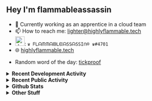 ## Hey I'm flammableassassin

- 🔭 Currently working as an apprentice in a cloud team  
- 📫 How to reach me: [lighter@highlyflammable.tech](mailto:lighter@highlyflammable.tech?subject=Hello)
- <img src="https://discord.com/assets/2c21aeda16de354ba5334551a883b481.png" alt="drawing" width="25"/>: `♛ ᖴᒪᗩᙏᙏᗩᙖᒪᙓᗩSSᗩSSIᑎ® ♛#4701`
- 🌐 [highlyflammable.tech](https://highlyflammable.tech)

<!--START_SECTION:randomWord-->
- Random word of the day: [tickproof](https://www.wordnik.com/words/tickproof)
<!--END_SECTION:randomWord-->

<details>
  <summary><b>Recent Development Activity</b></summary>
  
  <!--START_SECTION:waka-->

```txt
Other      9 hrs 38 mins   ███████████░░░░░░░░░░░░░░   44.62 %
Bicep      9 hrs 28 mins   ███████████░░░░░░░░░░░░░░   43.86 %
JSON       2 hrs 16 mins   ██▓░░░░░░░░░░░░░░░░░░░░░░   10.51 %
Markdown   6 mins          ░░░░░░░░░░░░░░░░░░░░░░░░░   00.54 %
Python     2 mins          ░░░░░░░░░░░░░░░░░░░░░░░░░   00.20 %
```

<!--END_SECTION:waka-->

</details>

<details>
  <summary><b>Recent Public Activity</b></summary>
    <br>

  <!--START_SECTION:activity-->
1. 🎉 Merged PR [#7](https://github.com/flamableassassin/drawshield-api/pull/7) in [flamableassassin/drawshield-api](https://github.com/flamableassassin/drawshield-api)
2. 🗣 Commented on [#7](https://github.com/flamableassassin/drawshield-api/pull/7#issuecomment-1886634988) in [flamableassassin/drawshield-api](https://github.com/flamableassassin/drawshield-api)
3. 🎉 Merged PR [#1](https://github.com/flamableassassin/drawshield-api/pull/1) in [flamableassassin/drawshield-api](https://github.com/flamableassassin/drawshield-api)
4. 🎉 Merged PR [#6](https://github.com/flamableassassin/drawshield-api/pull/6) in [flamableassassin/drawshield-api](https://github.com/flamableassassin/drawshield-api)
5. 🗣 Commented on [#77](https://github.com/flamableassassin/status/issues/77#issuecomment-1872182722) in [flamableassassin/status](https://github.com/flamableassassin/status)
  <!--END_SECTION:activity-->

</details>

<details>
  <summary><b>Github Stats</b></summary>
    <br>
    <p align="center">
      <img width="48%" src="https://github-readme-stats.vercel.app/api?username=flamableassassin&count_private=true&show_icons=true&theme=radical"/>
      <img width="48%" src="https://github-readme-streak-stats.herokuapp.com?user=flamableassassin&theme=neon-dark"/>
    </p>
  
</details>

<details>
  <summary><b>Other Stuff</b></summary>
  <br>
<a href="https://www.abuseipdb.com/user/67633" title="AbuseIPDB is an IP address blacklist for webmasters and sysadmins to report IP addresses engaging in abusive behavior on their networks">
	<img src="https://www.abuseipdb.com/contributor/67633.svg" alt="AbuseIPDB Contributor Badge" style="width: 264px;background: #fff linear-gradient(rgba(255,255,255,0), rgba(255,255,255,.3) 50%, rgba(0,0,0,.2) 51%, rgba(0,0,0,0));padding: 5px;">
</a>
  
</details>
